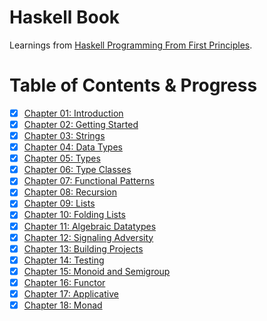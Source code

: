 # Haskell Book

Learnings from [Haskell Programming From First Principles](http://haskellbook.com).

# Table of Contents & Progress

- [x] [Chapter 01: Introduction](./Chapters/01Introduction/)
- [x] [Chapter 02: Getting Started](./Chapters/02GettingStarted/)
- [x] [Chapter 03: Strings](./Chapters/03Strings/)
- [x] [Chapter 04: Data Types](./Chapters/04DataTypes/)
- [x] [Chapter 05: Types](./Chapters/05Types/)
- [x] [Chapter 06: Type Classes](./Chapters/06TypeClasses/)
- [x] [Chapter 07: Functional Patterns](./Chapters/07FunctionalPatterns/)
- [x] [Chapter 08: Recursion](./Chapters/08Recursion/)
- [x] [Chapter 09: Lists](./Chapters/09Lists/)
- [x] [Chapter 10: Folding Lists](./Chapters/10FoldingLists/)
- [x] [Chapter 11: Algebraic Datatypes](./Chapters/11AlgebraicDatatypes/)
- [x] [Chapter 12: Signaling Adversity](./Chapters/12SignalingAdversity/)
- [x] [Chapter 13: Building Projects](./Chapters/13BuildingProjects/)
- [x] [Chapter 14: Testing](./Chapters/14Testing/)
- [x] [Chapter 15: Monoid and Semigroup](./Chapters/15MonoidandSemigroup/)
- [x] [Chapter 16: Functor](./Chapters/16Functor/)
- [x] [Chapter 17: Applicative](./Chapters/17Applicative/)
- [x] [Chapter 18: Monad](./Chapters/18Monad/)

